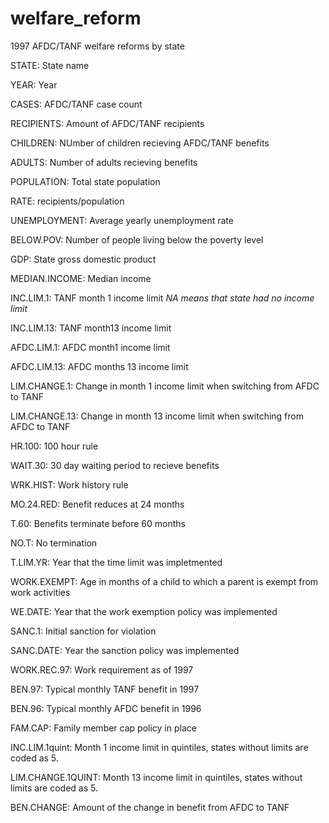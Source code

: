 # welfare_reform
1997 AFDC/TANF welfare reforms by state

STATE: State name

YEAR: Year

CASES: AFDC/TANF case count

RECIPIENTS: Amount of AFDC/TANF recipients

CHILDREN: NUmber of children recieving AFDC/TANF benefits

ADULTS: Number of adults recieving benefits

POPULATION: Total state population

RATE: recipients/population

UNEMPLOYMENT: Average yearly unemployment rate

BELOW.POV: Number of people living below the poverty level

GDP: State gross domestic product

MEDIAN.INCOME: Median income

INC.LIM.1: TANF month 1 income limit *NA means that state had no income limit*

INC.LIM.13: TANF month13 income limit

AFDC.LIM.1: AFDC month1 income limit

AFDC.LIM.13: AFDC months 13 income limit

LIM.CHANGE.1: Change in month 1 income limit when switching from AFDC to TANF

LIM.CHANGE.13: Change in month 13 income limit when switching from AFDC to TANF

HR.100: 100 hour rule

WAIT.30: 30 day waiting period to recieve benefits

WRK.HIST: Work history rule

MO.24.RED: Benefit reduces at 24 months

T.60: Benefits terminate before 60 months

NO.T: No termination

T.LIM.YR: Year that the time limit was impletmented

WORK.EXEMPT: Age in months of a child to which a parent is exempt from work activities 

WE.DATE: Year that the work exemption policy was implemented

SANC.1: Initial sanction for violation

SANC.DATE: Year the sanction policy was implemented

WORK.REC.97: Work requirement as of 1997

BEN.97: Typical monthly TANF benefit in 1997

BEN.96: Typical monthly AFDC benefit in 1996

FAM.CAP: Family member cap policy in place

INC.LIM.1quint: Month 1 income limit in quintiles, states without limits are coded as 5. 

LIM.CHANGE.1QUINT: Month 13 income limit in quintiles, states without limits are coded as 5. 

BEN.CHANGE: Amount of the change in benefit from AFDC to TANF

